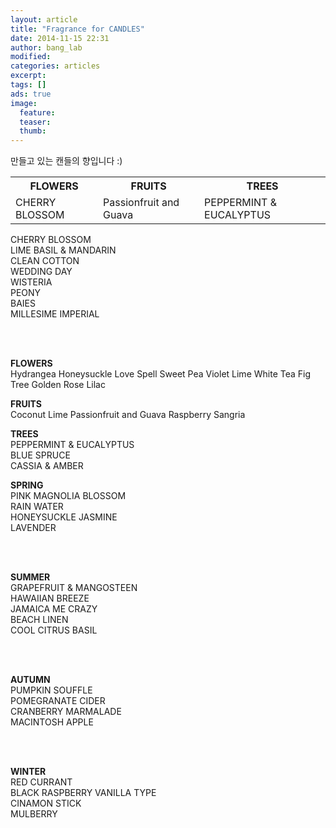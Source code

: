 ```yaml
---
layout: article
title: "Fragrance for CANDLES"
date: 2014-11-15 22:31
author: bang_lab
modified:
categories: articles
excerpt: 
tags: []
ads: true
image:
  feature:
  teaser:
  thumb:
---
```


만들고 있는 캔들의 향입니다 :)

<table>
  <tr>
    <th>FLOWERS</th>
    <th>FRUITS</th>
    <th>TREES</th>
  </tr>
  <tr>
    <td>CHERRY BLOSSOM </td>
    <td>Passionfruit and Guava</td>
    <td>PEPPERMINT & EUCALYPTUS</td>
  </tr>
</table>

CHERRY BLOSSOM <br>
LIME BASIL & MANDARIN <br>
CLEAN COTTON <br>
WEDDING DAY <br>
WISTERIA <br>
PEONY <br>
BAIES <br>
MILLESIME IMPERIAL <br>

<br><br>

<strong>FLOWERS</strong> <br>
Hydrangea
Honeysuckle
Love Spell
Sweet Pea
Violet Lime
White Tea
Fig Tree
Golden Rose
Lilac

<strong>FRUITS</strong> <br>
Coconut Lime
Passionfruit and Guava
Raspberry Sangria

<strong>TREES</strong> <br>
PEPPERMINT & EUCALYPTUS <br>
BLUE SPRUCE  <br>
CASSIA & AMBER <br>


<strong>SPRING</strong> <br>
PINK MAGNOLIA BLOSSOM <br>
RAIN WATER <br>
HONEYSUCKLE JASMINE <br>
LAVENDER <br>

<br><br>

<strong>SUMMER</strong> <br>
GRAPEFRUIT & MANGOSTEEN <br>
HAWAIIAN BREEZE <br>
JAMAICA ME CRAZY <br>
BEACH LINEN <br>
COOL CITRUS BASIL <br>


<br><br>

<strong>AUTUMN</strong> <br>
PUMPKIN SOUFFLE <br>
POMEGRANATE CIDER <br>
CRANBERRY MARMALADE <br>
MACINTOSH APPLE <br>

<br><br>

<strong>WINTER</strong> <br>
RED CURRANT <br>
BLACK RASPBERRY VANILLA TYPE <br>
CINAMON STICK <br>
MULBERRY <br>

<br><br>






